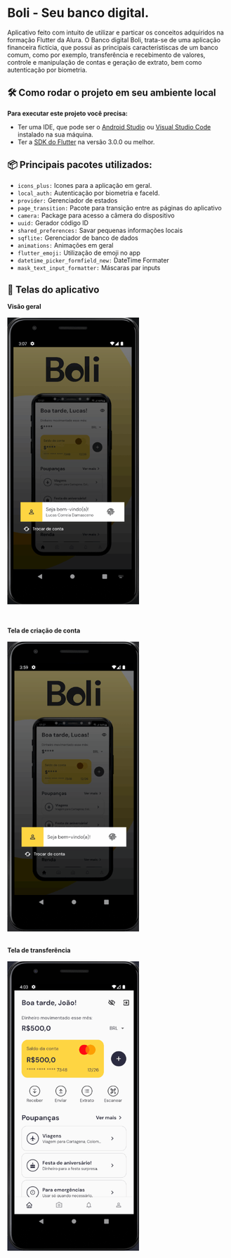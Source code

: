# Boli - Seu banco digital.

Aplicativo feito com intuito de utilizar e particar os conceitos adquiridos na formação Flutter da Alura.
O Banco digital Boli, trata-se de uma aplicação financeira fictícia, que possui as principais característiscas de um banco comum, como por exemplo, transferência e recebimento de valores, controle e manipulação de contas e geração de extrato, bem como autenticação por biometria.

## 🛠️ Como rodar o projeto em seu ambiente local

**Para executar este projeto você precisa:**

- Ter uma IDE, que pode ser o  [Android Studio](https://developer.android.com/) ou [Visual Studio Code](https://code.visualstudio.com/) instalado na sua máquina.
- Ter a [SDK do Flutter](https://docs.flutter.dev/get-started/install) na versão 3.0.0 ou melhor.



## 📦 Principais pacotes utilizados:
- `icons_plus:` Icones para a aplicação em geral.
- `local_auth:` Autenticação por biometria e faceId.
- `provider:` Gerenciador de estados
- `page_transition:` Pacote para transição entre as páginas do aplicativo
- `camera:` Package para acesso a câmera do dispositivo
- `uuid:` Gerador código ID
- `shared_preferences:` Savar pequenas informações locais
- `sqflite:` Gerenciador de banco de dados
- `animations:` Animações em geral
- `flutter_emoji:` Utilização de emoji no app
- `datetime_picker_formfield_new:` DateTime Formater
- `mask_text_input_formatter:` Máscaras par inputs

## 📱 Telas do aplicativo

**Visão geral**<br><br>
<img src="/assets/gifs/app-home.gif.gif" alt="Boli -  Seu banco digital" width="300"/><br>
<br><br>

**Tela de criação de conta**<br><br>
<img src="/assets/gifs/create-account.gif.gif" alt="Tela de criação de conta" width="300"/>
<br><br>

**Tela de transferência**<br><br>
<img src="/assets/gifs/make-transfer.gif.gif" alt="Tela de transferência" width="300"/>



